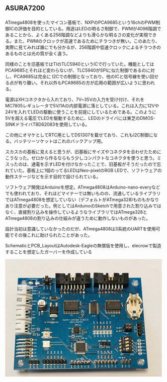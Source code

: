 ## ASURA7200

###
ATmega4808を使ったマイコン基板で、NXPのPCA9685という16chのPWM制御ICの評価を目的としている。用途はLEDの明るさ制御で、PWMが4096階調であることから、よくある256階調などよりも滑らかな明るさの変化が実現できる。また、PWMのクロックが高速であるためにチラつきが無い。このあたり、実際に見てみれば誰にでも分かるが、256階調や低速クロックによるチラつきのあるものとは光の質が全く違う。

同様のことを旧基板ではTIのTLC5940というICで行っていた。機能としてはPCA9685とそれほど変わらないが、TLC5940がSPIに似た制御であるのに対し、PCA9685は完全に  I2Cでの制御となっており、他のICと信号線を使い回せる点が有り難い。それ以外もPCA9685の方が応用の範囲が広いように思われる。

電源はXHコネクタから入れており、7V~35Vの入力を受け付け、それをMC7805レギュレータで5V/1Aの内部電源に落としている。これは入力に12Vや24Vを入れてLEDの駆動に使うことを前提にしているためである。このように5Vを超える電圧でLEDを駆動するために、LEDのドライバには東芝のDMOS-SINKドライバTBD62083を使用している。  
  
この他にオマケとしてRTC用としてDS1307を載せており、これもI2C制御になる。バッテリーソケットはこれのバックアップ用。

スカスカの基板に見えると思うが、旧基板にサイズやコネクタを合わせたためにこうなった。ゼロから作るならもう少しコンパクトなコネクタを使うと思う。ミスったのは、通電を示すLEDを付けなかったことで、旧基板がそうだったので忘れていた。基板上に1個のってるLEDはNeo-pixelのRGB LEDで、ソフトウェアの動作ステージなどを示す目的で設けられている。

ソフトウェア開発はArduinoを想定。ATmega4808はArduino-nano-everyなどでも使われており、それほどマイナーでは無いものの、流通しているライブラリではATmega4808を想定していない（デフォルトがATmega328)ものもかなりあり注意が必要だった。例としてはArduinoのSketchで用意された割り込みではなく、直接割り込みを操作しているようなライブラリではATmega328とATmega4808の割り込みの仕組みが違うために動作しないものがあった。  
  
設計当初は意識していなかったのだが、ATmega4808は3系統のUARTを使用可能でその後これに助けられたことがあった。

SchematicとPCB\_LayoutはAutodesk-Eagleの無償版を使用し、elecrowで製造することを想定したガーバーを作成している

![ASURA7200](https://github.com/alpha010101/Asura7200/blob/master/IMG_20241230_130711078.jpg)
